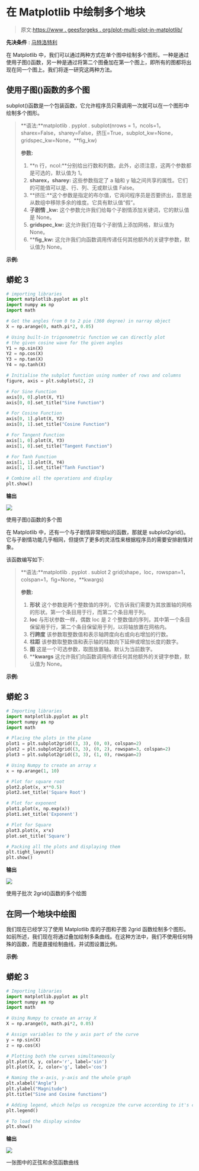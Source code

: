 # 在 Matplotlib 中绘制多个地块

> 原文:[https://www . geesforgeks . org/plot-multi-plot-in-matplotlib/](https://www.geeksforgeeks.org/plot-multiple-plots-in-matplotlib/)

**先决条件** : [马特洛特利](https://www.geeksforgeeks.org/python-introduction-matplotlib/)

在 Matplotlib 中，我们可以通过两种方式在单个图中绘制多个图形。一种是通过使用子图()函数，另一种是通过将第二个图叠加在第一个图上，即所有的图都将出现在同一个图上。我们将逐一研究这两种方法。

## 使用子图()函数的多个图

subplot()函数是一个包装函数，它允许程序员只需调用一次就可以在一个图形中绘制多个图形。

> **语法:**matplotlib . pyplot . subplot(nrows = 1，ncols=1，sharex=False，sharey=False，挤压=True，subplot_kw=None，gridspec_kw=None，**fig_kw)
> 
> **参数:**
> 
> 1.  **n 行，ncol:**分别给出行数和列数。此外，必须注意，这两个参数都是可选的，默认值为 1。
> 2.  **sharex，sharey:** 这些参数指定了 a 轴和 y 轴之间共享的属性。它们的可能值可以是、行、列、无或默认值 False。
> 3.  **挤压:**这个参数是指定的布尔值，它询问程序员是否要挤出，意思是从数组中移除多余的维度。它具有默认值“假”。
> 4.  **子剧情 _kw:** 这个参数允许我们给每个子剧情添加关键词，它的默认值是 None。
> 5.  **gridspec_kw:** 这允许我们在每个子剧情上添加网格，默认值为 None。
> 6.  ****fig_kw:** 这允许我们向函数调用传递任何其他额外的关键字参数，默认值为 None。

**示例:**

## 蟒蛇 3

```py
# importing libraries
import matplotlib.pyplot as plt
import numpy as np
import math

# Get the angles from 0 to 2 pie (360 degree) in narray object
X = np.arange(0, math.pi*2, 0.05)

# Using built-in trigonometric function we can directly plot
# the given cosine wave for the given angles
Y1 = np.sin(X)
Y2 = np.cos(X)
Y3 = np.tan(X)
Y4 = np.tanh(X)

# Initialise the subplot function using number of rows and columns
figure, axis = plt.subplots(2, 2)

# For Sine Function
axis[0, 0].plot(X, Y1)
axis[0, 0].set_title("Sine Function")

# For Cosine Function
axis[0, 1].plot(X, Y2)
axis[0, 1].set_title("Cosine Function")

# For Tangent Function
axis[1, 0].plot(X, Y3)
axis[1, 0].set_title("Tangent Function")

# For Tanh Function
axis[1, 1].plot(X, Y4)
axis[1, 1].set_title("Tanh Function")

# Combine all the operations and display
plt.show()
```

**输出**

![](img/0abe5307dabadd8f36b8e677b64b0ad3.png)

使用子图()函数的多个图

在 Matplotlib 中，还有一个与子剧情非常相似的函数，那就是 subplot2grid()。它与子剧情功能几乎相同，但提供了更多的灵活性来根据程序员的需要安排剧情对象。

该函数编写如下:

> **语法:**matplotlib . pyplot . sublot 2 grid(shape，loc，rowspan=1，colspan=1，fig=None，**kwargs)
> 
> **参数:**
> 
> 1.  **形状**
>     这个参数是两个整数值的序列，它告诉我们需要为其放置轴的网格的形状。第一个条目用于行，而第二个条目用于列。
> 2.  **loc**
>     与形状参数一样，偶数 Ioc 是 2 个整数值的序列，其中第一个条目保留用于行，第二个条目保留用于列，以将轴放置在网格内。
> 3.  **行跨度**
>     该参数取整数值和表示轴跨度向右或向右增加的行数。
> 4.  **柱距**
>     该参数取整数值和表示轴的柱数向下延伸或增加长度的数字。
> 5.  **图**
>     这是一个可选参数，取图放置轴。默认为当前数字。
> 6.  ****kwargs**
>     这允许我们向函数调用传递任何其他额外的关键字参数，默认值为 None。

**示例:**

## 蟒蛇 3

```py
# Importing libraries
import matplotlib.pyplot as plt
import numpy as np
import math

# Placing the plots in the plane
plot1 = plt.subplot2grid((3, 3), (0, 0), colspan=2)
plot2 = plt.subplot2grid((3, 3), (0, 2), rowspan=3, colspan=2)
plot3 = plt.subplot2grid((3, 3), (1, 0), rowspan=2)

# Using Numpy to create an array x
x = np.arange(1, 10)

# Plot for square root
plot2.plot(x, x**0.5)
plot2.set_title('Square Root')

# Plot for exponent
plot1.plot(x, np.exp(x))
plot1.set_title('Exponent')

# Plot for Square
plot3.plot(x, x*x)
plot.set_title('Square')

# Packing all the plots and displaying them
plt.tight_layout()
plt.show()
```

**输出**

![](img/5970bcc9c9eb84e689b264914e6bfcee.png)

使用子批次 2grid()函数的多个绘图

## 在同一个地块中绘图

我们现在已经学习了使用 Matplotlib 库的子图和子图 2grid 函数绘制多个图形。如前所述，我们现在将通过叠加绘制多条曲线。在这种方法中，我们不使用任何特殊的函数，而是直接绘制曲线，并试图设置比例。

**示例:**

## 蟒蛇 3

```py
# Importing libraries
import matplotlib.pyplot as plt
import numpy as np
import math

# Using Numpy to create an array X
X = np.arange(0, math.pi*2, 0.05)

# Assign variables to the y axis part of the curve
y = np.sin(X)
z = np.cos(X)

# Plotting both the curves simultaneously
plt.plot(X, y, color='r', label='sin')
plt.plot(X, z, color='g', label='cos')

# Naming the x-axis, y-axis and the whole graph
plt.xlabel("Angle")
plt.ylabel("Magnitude")
plt.title("Sine and Cosine functions")

# Adding legend, which helps us recognize the curve according to it's color
plt.legend()

# To load the display window
plt.show()
```

**输出**

![](img/40cbb50c29e6b221aff846d1746efe16.png)

一张图中的正弦和余弦函数曲线